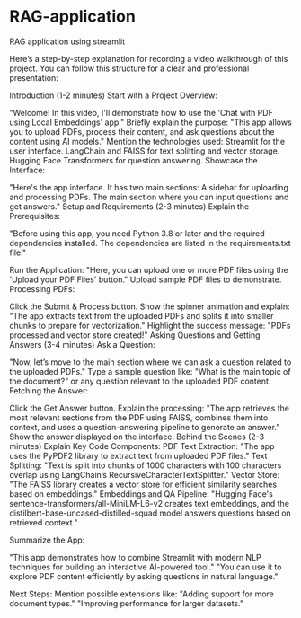 # RAG-application
RAG application using streamlit

Here’s a step-by-step explanation for recording a video walkthrough of this project. You can follow this structure for a clear and professional presentation:

Introduction (1-2 minutes)
Start with a Project Overview:

"Welcome! In this video, I'll demonstrate how to use the 'Chat with PDF using Local Embeddings' app."
Briefly explain the purpose:
"This app allows you to upload PDFs, process their content, and ask questions about the content using AI models."
Mention the technologies used:
Streamlit for the user interface.
LangChain and FAISS for text splitting and vector storage.
Hugging Face Transformers for question answering.
Showcase the Interface:

"Here's the app interface. It has two main sections:
A sidebar for uploading and processing PDFs.
The main section where you can input questions and get answers."
Setup and Requirements (2-3 minutes)
Explain the Prerequisites:

"Before using this app, you need Python 3.8 or later and the required dependencies installed. The dependencies are listed in the requirements.txt file."

Run the Application:
"Here, you can upload one or more PDF files using the 'Upload your PDF Files' button."
Upload sample PDF files to demonstrate.
Processing PDFs:

Click the Submit & Process button.
Show the spinner animation and explain:
"The app extracts text from the uploaded PDFs and splits it into smaller chunks to prepare for vectorization."
Highlight the success message: "PDFs processed and vector store created!"
Asking Questions and Getting Answers (3-4 minutes)
Ask a Question:

"Now, let’s move to the main section where we can ask a question related to the uploaded PDFs."
Type a sample question like: "What is the main topic of the document?" or any question relevant to the uploaded PDF content.
Fetching the Answer:

Click the Get Answer button.
Explain the processing:
"The app retrieves the most relevant sections from the PDF using FAISS, combines them into context, and uses a question-answering pipeline to generate an answer."
Show the answer displayed on the interface.
Behind the Scenes (2-3 minutes)
Explain Key Code Components:
PDF Text Extraction:
"The app uses the PyPDF2 library to extract text from uploaded PDF files."
Text Splitting:
"Text is split into chunks of 1000 characters with 100 characters overlap using LangChain’s RecursiveCharacterTextSplitter."
Vector Store:
"The FAISS library creates a vector store for efficient similarity searches based on embeddings."
Embeddings and QA Pipeline:
"Hugging Face's sentence-transformers/all-MiniLM-L6-v2 creates text embeddings, and the distilbert-base-uncased-distilled-squad model answers questions based on retrieved context."

Summarize the App:

"This app demonstrates how to combine Streamlit with modern NLP techniques for building an interactive AI-powered tool."
"You can use it to explore PDF content efficiently by asking questions in natural language."

Next Steps:
Mention possible extensions like:
"Adding support for more document types."
"Improving performance for larger datasets."
